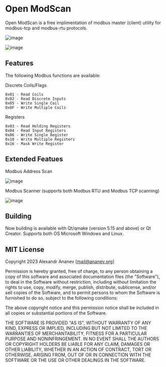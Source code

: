 # Open ModScan
Open ModScan is a free implimentation of modbus master (client) utility for modbus-tcp and modbus-rtu protocols.

![image](https://user-images.githubusercontent.com/13627951/227959348-7db5a333-8443-4824-873e-3d87d3ce6f8a.png)


![image](https://user-images.githubusercontent.com/13627951/227959984-7adbf285-fd1d-4198-8ff9-386a4eea0a87.png)


## Features

The following Modbus functions are available:

Discrete Coils/Flags

    0x01 - Read Coils
    0x02 - Read Discrete Inputs
    0x05 - Write Single Coil
    0x0F - Write Multiple Coils

Registers

    0x03 - Read Holding Registers
    0x04 - Read Input Registers
    0x06 - Write Single Register
    0x10 - Write Multiple Registers
    0x16 - Mask Write Register
    
## Extended Featues
  Modbus Address Scan
  
  ![image](https://user-images.githubusercontent.com/13627951/226310086-4160c8c7-503a-48c0-bdf8-f5bb970592d3.png)

  Modbus Scanner (supports both Modbus RTU and Modbus TCP scanning)
  
  ![image](https://github.com/sanny32/OpenModScan/assets/13627951/5dc95109-e5e6-4e31-b0f3-210f72e0ffde)



## Building
  Now building is available with Qt/qmake (version 5.15 and above) or Qt Creator. Supports both OS Microsoft Windows and Linux.
  
## MIT License
Copyright 2023 Alexandr Ananev [mail@ananev.org]

Permission is hereby granted, free of charge, to any person obtaining a copy of this software and associated documentation files (the "Software"), to deal in the Software without restriction, including without limitation the rights to use, copy, modify, merge, publish, distribute, sublicense, and/or sell copies of the Software, and to permit persons to whom the Software is furnished to do so, subject to the following conditions:

The above copyright notice and this permission notice shall be included in all copies or substantial portions of the Software.

THE SOFTWARE IS PROVIDED "AS IS", WITHOUT WARRANTY OF ANY KIND, EXPRESS OR IMPLIED, INCLUDING BUT NOT LIMITED TO THE WARRANTIES OF MERCHANTABILITY, FITNESS FOR A PARTICULAR PURPOSE AND NONINFRINGEMENT. IN NO EVENT SHALL THE AUTHORS OR COPYRIGHT HOLDERS BE LIABLE FOR ANY CLAIM, DAMAGES OR OTHER LIABILITY, WHETHER IN AN ACTION OF CONTRACT, TORT OR OTHERWISE, ARISING FROM, OUT OF OR IN CONNECTION WITH THE SOFTWARE OR THE USE OR OTHER DEALINGS IN THE SOFTWARE.

